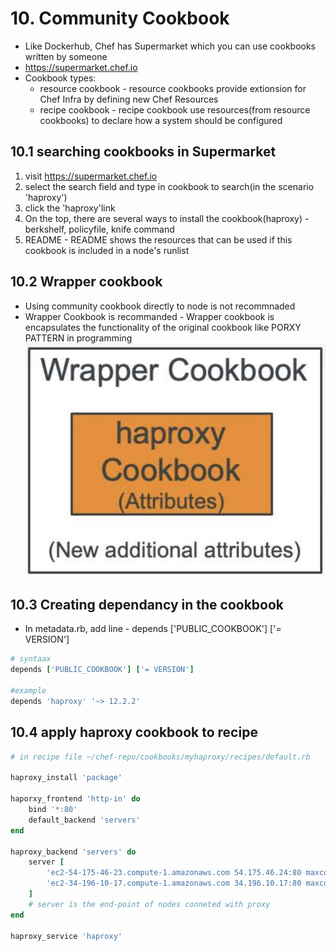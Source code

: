 # 10. Community Cookbook
* Like Dockerhub, Chef has Supermarket which you can use cookbooks written by someone
* https://supermarket.chef.io
*  Cookbook types: 
   *  resource cookbook - resource cookbooks provide extionsion for Chef Infra by defining new Chef Resources
   *  recipe cookbook - recipe cookbook use resources(from resource cookbooks) to declare how a system should be configured

## 10.1 searching cookbooks in Supermarket
1. visit https://supermarket.chef.io
2. select the search field and type in cookbook to search(in the scenario 'haproxy')
3. click the 'haproxy'link
4. On the top, there are several ways to install the cookbook(haproxy) - berkshelf, policyfile, knife command
5. README - README shows the resources that can be used if this cookbook is included in a node's runlist

## 10.2 Wrapper cookbook
* Using community cookbook directly to node is not recommnaded
* Wrapper Cookbook is recommanded  - Wrapper cookbook is encapsulates the functionality of the original cookbook like PORXY PATTERN in programming
![wrapper_cookbook](../Chef/iamges/wrapper_cookbook.jpeg)

## 10.3 Creating dependancy in the cookbook
* In metadata.rb, add line - depends ['PUBLIC_COOKBOOK'] ['= VERSION']

```ruby
# syntaax
depends ['PUBLIC_COOKBOOK'] ['= VERSION']

#example
depends 'haproxy' '~> 12.2.2'
```

## 10.4 apply haproxy cookbook to recipe
```ruby
# in recipe file ~/chef-repo/cookbooks/myhaproxy/recipes/default.rb

haproxy_install 'package'

haporxy_frontend 'http-in' do
    bind '*:80'
    default_backend 'servers'
end

haproxy_backend 'servers' do
    server [
        'ec2-54-175-46-23.compute-1.amazonaws.com 54.175.46.24:80 maxconn 32',
        'ec2-34-196-10-17.compute-1.amazonaws.com 34.196.10.17:80 maxconn 32'
    ]
    # server is the end-point of nodes conneted with proxy
end

haproxy_service 'haproxy'

```